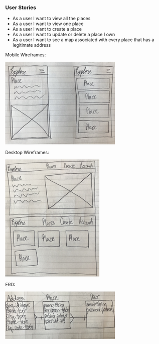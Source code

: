 ### User Stories ###

- As a user I want to view all the places
- As a user I want to view one place
- As a user I want to create a place
- As a user I want to update or delete a place I own
- As a user I want to see a map associated with every place that has a legitimate address

<!--
![Mobile Wireframes](./public/images/wireframes-mobile.JPG =200x) -->
Mobile Wireframes:

<img src="./public/images/wireframes-mobile.JPG" width=350px>

Desktop Wireframes:

<img src="./public/images/wireframes-desktop.JPG" width=300px>


ERD:

<img src="./public/images/erd.JPG" width=350px>
